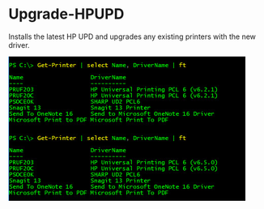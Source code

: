 # Upgrade-HPUPD
Installs the latest HP UPD and upgrades any existing printers with the new driver.

![SCREENSHOT](1.jpg)
